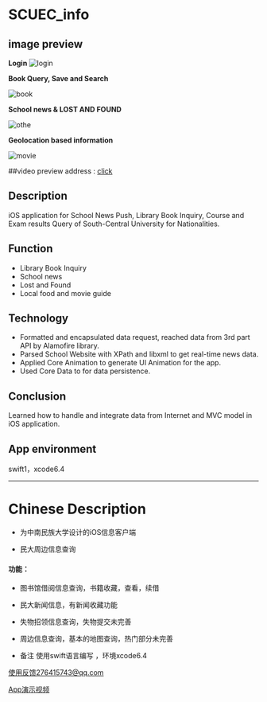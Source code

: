 # SCUEC_info

## image preview

**Login**
![login](https://lh3.googleusercontent.com/-iHBMKaGFnEk/Wi4fZTpChGI/AAAAAAAAO1A/bi0NJNun0J4Kc9PNXzoI1zquECKwWYOMwCHMYCw/I/login.jpg)

**Book Query, Save and Search**

![book](https://lh3.googleusercontent.com/-Wq5ZnwMeJXg/Wi4fZyi1JdI/AAAAAAAAO1E/qwZb57EWHN0Tmtmkst4k_rRXDpn-qurtACHMYCw/I/book.jpg)

**School news & LOST AND FOUND**

![othe](https://lh3.googleusercontent.com/-BtojFS5T3HY/Wi4faP9zxrI/AAAAAAAAO1I/NccIseRCA0AFcmVWPPlww6swkRNpP7qDACHMYCw/I/other.jpg)




**Geolocation based information**

![movie](https://lh3.googleusercontent.com/-MaHBVZTvB_o/Wi4faW-97jI/AAAAAAAAO1M/EQafZkCzOVUzOy3P_tttEyFYpWD2M7k0QCHMYCw/I/movie.jpg)





##video preview address :
   [click](https://www.youtube.com/watch?v=2H4Iki0mYEc)


## Description
  iOS application for School News Push, Library Book Inquiry, Course and Exam results Query of South-Central University for Nationalities.  

## Function
- Library Book Inquiry
- School news
- Lost and Found
- Local food and movie guide


## Technology
  - Formatted and encapsulated data request, reached data from 3rd part API by Alamofire library.
  - Parsed School Website with XPath and libxml to get real-time news data.
  - Applied Core Animation to generate UI Animation for the app.
  - Used Core Data to for data persistence.

## Conclusion
  Learned how to handle and integrate data from Internet and MVC model in iOS application.

## App environment
  swift1，xcode6.4










---------------------------------------------------



# Chinese Description

- 为中南民族大学设计的iOS信息客户端

- 民大周边信息查询

#### 功能：
- 图书馆借阅信息查询，书籍收藏，查看，续借
- 民大新闻信息，有新闻收藏功能
- 失物招领信息查询，失物提交未完善
- 周边信息查询，基本的地图查询，热门部分未完善




- 备注
使用swift语言编写 ，环境xcode6.4

使用反馈276415743@qq.com

[App演示视频](https://www.youtube.com/watch?v=2H4Iki0mYEc)
